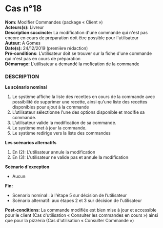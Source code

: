 # Cas  n°18

**Nom:** Modifier Commandes (package « Client »)<br>
**Acteurs(s):** Livreur<br>
**Description succincte:** La modification d'une commande qui n'est pas encore en cours de préparation doit être possible pour l'utilisateur<br>
**Auteur:** A Gomes<br>
**Date(s):** 24/12/2019 (première rédaction)<br>
**Pré-conditions:** L’utilisateur doit se trouver sur la fiche d'une commande qui n'est pas en cours de préparation<br>
**Démarrage:** L’utilisateur a demandé la mofication de la commande<br>

### **DESCRIPTION**

**Le scénario nominal**<br>
1.	Le système affiche la liste des recettes en cours de la commande avec possibilité de supprimer une recette, ainsi qu'une liste des recettes disponibles pour ajout à la commande
2.	L’utilisateur sélectionne l'une des options disponible et modifie sa commande.
3.	L’utilisateur valide la modification de sa commande.
4.	Le système met à jour la commande.
5.	Le système redirige vers la liste des commandes


**Les scénarios alternatifs**<br>
1.  En (2): L’utilisateur annule la modification
2.  En (3): L'utilisateur ne valide pas et annule la modification

**Scénario d'exception**<br>
- Aucun

**Fin:** 
- Scenario nominal : à l'étape 5 sur décision de l’utilisateur
- Scénario alternatif: aux étapes 2 et 3 sur décision de l'utilisateur

**Post-conditions:** La commande modifiée est bien mise à jour et accessible pour le client (Cas d'utilisation « Consulter les commandes en cours ») ainsi que pour la pizzéria (Cas d'utilisation « Consulter Commande »)
